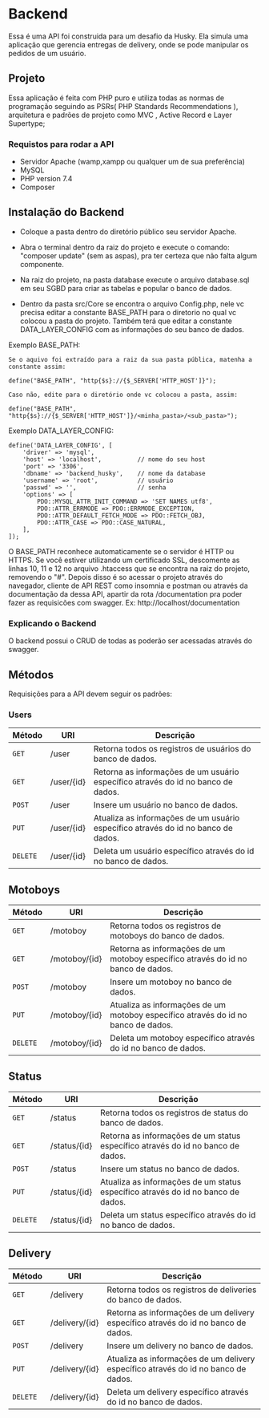 # Backend
Essa é uma API foi construida para um desafio da Husky. Ela simula uma aplicação que gerencia
entregas de delivery, onde se pode manipular os pedidos de um usuário.

## Projeto

Essa aplicação é feita com PHP puro e utiliza todas as normas de programação seguindo as PSRs( PHP Standards Recommendations ), arquitetura e padrões de projeto como MVC , Active Record e Layer Supertype;

### Requistos para rodar a API
+ Servidor Apache (wamp,xampp ou qualquer um de sua preferência)
+ MySQL
+ PHP version 7.4
+ Composer


## Instalação do Backend

+ Coloque a pasta <nome da pasta> dentro do diretório público seu servidor Apache.

+ Abra o terminal dentro da raiz do projeto e execute o comando: "composer update" (sem as aspas),
pra ter certeza que não falta algum componente.

+ Na raiz do projeto, na pasta database execute o arquivo database.sql em seu SGBD  para criar as tabelas
e popular o banco de dados.

+ Dentro da pasta src/Core se encontra o arquivo Config.php, nele vc precisa editar a
constante BASE_PATH para o diretorio no qual vc colocou a pasta do projeto.
Também terá que editar a constante DATA_LAYER_CONFIG com as informações do seu banco de dados.

Exemplo BASE_PATH:

    Se o aquivo foi extraído para a raiz da sua pasta pública, matenha a constante assim:

	define("BASE_PATH", "http{$s}://{$_SERVER['HTTP_HOST']}");  

    Caso não, edite para o diretório onde vc colocou a pasta, assim:

    define("BASE_PATH", "http{$s}://{$_SERVER['HTTP_HOST']}/<minha_pasta>/<sub_pasta>");  

Exemplo DATA_LAYER_CONFIG:
   
    define('DATA_LAYER_CONFIG', [
        'driver' => 'mysql',  
        'host' => 'localhost',          // nome do seu host
        'port' => '3306',
        'dbname' => 'backend_husky',    // nome da database
        'username' => 'root',           // usuário
        'passwd' => '',				    // senha
        'options' => [
            PDO::MYSQL_ATTR_INIT_COMMAND => 'SET NAMES utf8',
            PDO::ATTR_ERRMODE => PDO::ERRMODE_EXCEPTION,
            PDO::ATTR_DEFAULT_FETCH_MODE => PDO::FETCH_OBJ,
            PDO::ATTR_CASE => PDO::CASE_NATURAL,
        ],
    ]);

    

O BASE_PATH reconhece automaticamente se o servidor é HTTP ou HTTPS.
Se você estiver utilizando um certificado SSL, descomente as linhas 10, 11 e 12 no arquivo .htaccess
que se encontra na raiz do projeto, removendo o "#". Depois disso é so acessar o projeto através do
navegador, cliente de API REST como insomnia e postman ou através da documentação da dessa API, apartir da rota /documentation pra poder fazer as requisicões com swagger.
    Ex: http://localhost/documentation

### Explicando o Backend

O backend possui o CRUD de todas as poderão ser acessadas através do swagger.

## Métodos
Requisições para a API devem seguir os padrões:

### Users
| Método | URI | Descrição |
|---|---|---|
| `GET` | /user | Retorna todos os registros de usuários do banco de dados.|
| `GET` | /user/{id} | Retorna as informações de um usuário específico através do id no banco de dados. |
| `POST` | /user | Insere um usuário no banco de dados. |
| `PUT` | /user/{id} | Atualiza as informações de um usuário específico através do id no banco de dados.|
| `DELETE` | /user/{id} | Deleta um usuário específico através do id no banco de dados. |

## Motoboys
| Método | URI | Descrição |
|---|---|---|
| `GET` | /motoboy | Retorna todos os registros de motoboys do banco de dados.|
| `GET` | /motoboy/{id} | Retorna as informações de um motoboy específico através do id no banco de dados. |
| `POST` | /motoboy | Insere um motoboy no banco de dados. |
| `PUT` | /motoboy/{id} | Atualiza as informações de um motoboy específico através do id no banco de dados.|
| `DELETE` | /motoboy/{id} | Deleta um motoboy específico através do id no banco de dados. |

## Status
| Método | URI | Descrição |
|---|---|---|
| `GET` | /status | Retorna todos os registros de status do banco de dados.|
| `GET` | /status/{id} | Retorna as informações de um status específico através do id no banco de dados. |
| `POST` | /status | Insere um status no banco de dados. |
| `PUT` | /status/{id} | Atualiza as informações de um status específico através do id no banco de dados.|
| `DELETE` | /status/{id} | Deleta um status específico através do id no banco de dados. |


## Delivery
| Método | URI | Descrição |
|---|---|---|
| `GET` | /delivery | Retorna todos os registros de deliveries do banco de dados.|
| `GET` | /delivery/{id} | Retorna as informações de um delivery específico através do id no banco de dados. |
| `POST` | /delivery | Insere um delivery no banco de dados. |
| `PUT` | /delivery/{id} | Atualiza as informações de um delivery específico através do id no banco de dados.|
| `DELETE` | /delivery/{id} | Deleta um delivery específico através do id no banco de dados. |
